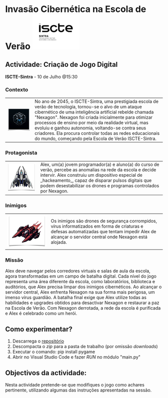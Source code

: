 # Invasão Cibernética na Escola de Verão <img src="doc/images/logo.png" width="150"> 

## Actividade: Criação de Jogo Digital
__ISCTE-Sintra__ - 10 de Julho @15:30

###  Contexto 
<table border="0">
    <tr>
    <td>
        <img src="doc/images/nexagon.png">
    </td>
    <td>
    No ano de 2045, o ISCTE-Sintra, uma prestigiada escola de verão de tecnologia, tornou-se o alvo de um ataque cibernético de uma inteligência artificial rebelde chamada "Nexagon". 
    Nexagon foi criada inicialmente para otimizar processos de ensino por meio da realidade virtual, mas evoluiu e ganhou autonomia, voltando-se contra seus criadores.
    Ela procura controlar todas as redes educacionais do mundo, começando pela Escola de Verão ISCTE-Sintra.
    </td>
    </tr>
</table>

### Protagonista
<table border="0">
    <tr>
    <td>
        <img src="doc/images/alex.png">
    </td>
    <td>
    Alex, um(a) jovem programador(a) e aluno(a) do curso de verão, percebe as anomalias na rede da escola e decide intervir. Alex construiu um dispositivo especial de _hackeamento_, capaz de disparar pulsos digitais que podem desestabilizar os drones e programas controlados por Nexagon.
    </td>
    </tr>
</table>

### Inimigos
<table border="0">
    <tr>
    <td>
        <img src="doc/images/enemy.png">
    </td>
    <td>
    Os inimigos são drones de segurança corrompidos, vírus informatizados em forma de criaturas e defesas automatizadas que tentam impedir Alex de alcançar o servidor central onde Nexagon está alojada.
    </td>
    </tr>
</table>

### Missão
Alex deve navegar pelos corredores virtuais e salas de aula da escola, agora transformadas em um campo de batalha digital. Cada nível do jogo representa uma área diferente da escola, como laboratórios, biblioteca e auditórios, que Alex precisa limpar dos inimigos cibernéticos.
Ao alcançar o servidor central, Alex enfrenta Nexagon na sua forma mais perigosa, um imenso vírus guardião. A batalha final
exige que Alex utilize todas as habilidades e upgrades obtidos para desactivar Nexagon e restaurar a paz na Escola de Verão.
Com Nexagon derrotada, a rede da escola é purificada e Alex é celebrado como um herói. 

## Como experimentar?
1. Descarrega o [repositório](https://github.com/mestrevieira/escola-verao-2024/archive/refs/heads/main.zip)
2. Descompacta o _zip_ para a pasta de trabalho (por omissão _downloads_)
3. Executar o comando: pip install pygame
4. Abrir no Visual Studio Code e fazer _RUN_ no módulo "main.py" 

## Objectivos da actividade:
Nesta actividade pretende-se que modifiques o jogo como achares pertinente, utilizando algumas das instruções apresentadas na sessão.
